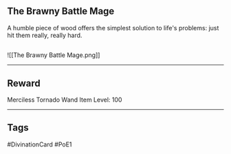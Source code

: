 ## The Brawny Battle Mage
A humble piece of wood offers the simplest solution to life's problems: just hit them really, really hard.
## 
![[The Brawny Battle Mage.png]]

---
## Reward
Merciless Tornado Wand
Item Level: 100

---
## Tags
#DivinationCard
#PoE1